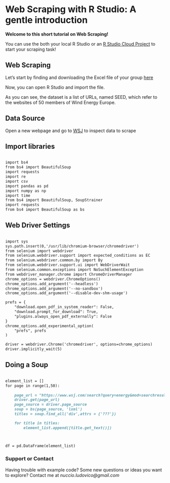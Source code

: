 # Web Scraping with R Studio: A gentle introduction

**Welcome to this short tutorial on Web Scraping!**

You can use the both your local R Studio or an [R Studio Cloud Project](https://posit.cloud/) to start your scraping task!

## Web Scraping
Let’s start by finding and downloading the Excel file of your group [here](https://github.com/nucciodinome/Web-Scraping-Text-Mining-with-RStudio/)

Now, you can open R Studio and import the file.

As you can see, the dataset is a list of URLs, named SEED, which refer to the websites of 50 members of Wind Energy Europe.


## Data Source
Open a new webpage and go to [WSJ](https://www.wsj.com/search?query=energy&mod=searchresults_viewallresults)  to inspect data to scrape

## Import libraries

```markdown

import bs4
from bs4 import BeautifulSoup
import requests
import re
import csv
import pandas as pd
import numpy as np
import time
from bs4 import BeautifulSoup, SoupStrainer
import requests
from bs4 import BeautifulSoup as bs

```


## Web Driver Settings

```markdown

import sys
sys.path.insert(0,'/usr/lib/chromium-browser/chromedriver')
from selenium import webdriver
from selenium.webdriver.support import expected_conditions as EC
from selenium.webdriver.common.by import By
from selenium.webdriver.support.ui import WebDriverWait
from selenium.common.exceptions import NoSuchElementException
from webdriver_manager.chrome import ChromeDriverManager
chrome_options = webdriver.ChromeOptions()
chrome_options.add_argument('--headless')
chrome_options.add_argument('--no-sandbox')
chrome_options.add_argument('--disable-dev-shm-usage')

prefs = {
    "download.open_pdf_in_system_reader": False,
    "download.prompt_for_download": True,
    "plugins.always_open_pdf_externally": False
}
chrome_options.add_experimental_option(
    "prefs", prefs
)

driver = webdriver.Chrome('chromedriver', options=chrome_options)
driver.implicitly_wait(5)
```




## Doing a Soup

```markdown

element_list = []
for page in range(1,50):
    
    page_url = "https://www.wsj.com/search?query=energy&mod=searchresults_viewallresults&" + str(page)
    driver.get(page_url)
    page_source = driver.page_source
    soup = bs(page_source, 'lxml')
    titles = soup.find_all('div',attrs = {'???'})

    for title in titles:
        element_list.append([title.get_text()])



df = pd.DataFrame(element_list) 
```

### Support or Contact

Having trouble with example code? Some new questions or ideas you want to explore?
Contact me at _nuccio.ludovico@gmail.com_
